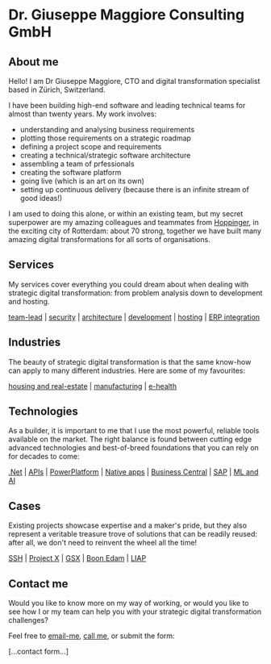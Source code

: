 # Dr. Giuseppe Maggiore Consulting GmbH

## About me
Hello! I am Dr Giuseppe Maggiore, CTO and digital transformation specialist based in Zürich, Switzerland.

I have been building high-end software and leading technical teams for almost than twenty years.
My work involves:
- understanding and analysing business requirements
- plotting those requirements on a strategic roadmap
- defining a project scope and requirements
- creating a technical/strategic software architecture
- assembling a team of prfessionals
- creating the software platform
- going live (which is an art on its own)
- setting up continuous delivery (because there is an infinite stream of good ideas!)

I am used to doing this alone, or within an existing team, but my secret superpower are my amazing colleagues and teammates from [Hoppinger](https://www.hoppinger.com/en/team), in the exciting city of Rotterdam: about 70 strong, together we have built many amazing digital transformations for all sorts of organisations.

## Services
My services cover everything you could dream about when dealing with strategic digital transformation: from problem analysis down to development and hosting. 

[team-lead](./services/team-lead.md) | [security](./services/security.md) | [architecture](./services/architecture.md) | [development](./services/development.md) | [hosting](./services/hosting.md) | [ERP integration](./services/erp-integration.md)
 
## Industries
The beauty of strategic digital transformation is that the same know-how can apply to many different industries. Here are some of my favourites:

[housing and real-estate](./industries/housing.md) | [manufacturing](./industries/manufacturing.md) | [e-health](./industries/e-health.md)

## Technologies
As a builder, it is important to me that I use the most powerful, reliable tools available on the market. The right balance is found between cutting edge advanced technologies and best-of-breed foundations that you can rely on for decades to come:

[.Net](./technologies/dot-net.md) | [APIs](./technologies/apis.md) | [PowerPlatform](./technologies/powerplatform.md) | [Native apps](./technologies/rx-native.md) | [Business Central](./technologies/bc.md) | [SAP](./technologies/sap.md) | [ML and AI](./technologies/ml-and-ai.md)

## Cases
Existing projects showcase expertise and a maker's pride, but they also represent a veritable treasure trove of solutions that can be readily reused: after all, we don't need to reinvent the wheel all the time!

[SSH](./cases/ssh.md) | [Project X](./cases/project-x.md) | [GSX](./cases/GSX.md) | [Boon Edam](./cases/boon-edam.md) | [LIAP](./cases/liap.md)

## Contact me
Would you like to know more on my way of working, or would you like to see how I or my team can help you with your strategic digital transformation challenges?

Feel free to [email-me](mailto:giuseppe@hoppinger.com), [call me](tel:+41782188698), or submit the form:

[...contact form...]